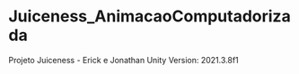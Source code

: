 # Juiceness_AnimacaoComputadorizada
 Projeto Juiceness - Erick e Jonathan
 Unity Version: 2021.3.8f1
